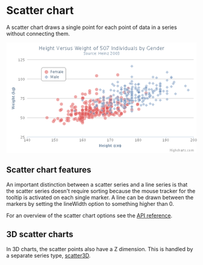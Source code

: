 Scatter chart
=============

A scatter chart draws a single point for each point of data in a series without connecting them.

![scatter.png](scatter.png)

Scatter chart features
----------------------

An important distinction between a scatter series and a line series is that the scatter series doesn't require sorting because the mouse tracker for the tooltip is activated on each single marker. A line can be drawn between the markers by setting the lineWidth option to something higher than 0.

For an overview of the scatter chart options see the [API reference](https://api.highcharts.com/highcharts/plotOptions.scatter).

3D scatter charts
-----------------

In 3D charts, the scatter points also have a Z dimension. This is handled by a separate series type, [scatter3D](https://api.highcharts.com/highcharts/plotOptions.scatter3d).